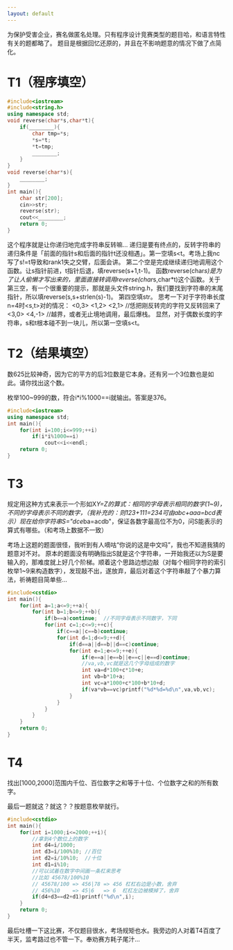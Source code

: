 ```yaml
---
layout: default
---
```

为保护受害企业，赛名做匿名处理。只有程序设计竞赛类型的题目哈，和语言特性有关的题都略了。
题目是根据回忆还原的，并且在不影响题意的情况下做了点简化。

# T1（程序填空）
```c++
#include<iostream>
#include<string.h>
using namespace std;
void reverse(char*s,char*t){
    if(________){
        char tmp=*s;
        *s=*t;
        *t=tmp;
        ________;
    }
}
void reverse(char*s){
    ________;
}
int main(){
    char str[200];
    cin>>str;
    reverse(str);
    cout<<________;
    return 0;
}
```

这个程序就是让你递归地完成字符串反转嘛...
递归是要有终点的，反转字符串的递归条件是「前面的指针s和后面的指针t还没相遇」。第一空填s<t。考场上我nc写了s!=t导致和rank1失之交臂，后面会讲。
第二个空是完成继续递归地调用这个函数。让s指针前进，t指针后退，填reverse(s+1,t-1)。
函数reverse(char*s)是为了让人偷懒才写出来的，里面直接转调用reverse(char*s,char*t)这个函数。关于第三空，有一个很重要的提示，那就是头文件string.h，我们要找到字符串的末尾指针，所以填reverse(s,s+strlen(s)-1)。
第四空填str。
思考一下对于字符串长度n=4时<s,t>对的情况：
<0,3>
<1,2>
<2,1> //恁把刚反转完的字符又反转回来了
<3,0>
<4,-1> //越界，或者无止境地调用，最后爆栈。
显然，对于偶数长度的字符串，s和t根本碰不到一块儿，所以第一空填s<t。


# T2（结果填空）
数625比较神奇，因为它的平方的后3位数是它本身。还有另一个3位数也是如此。请你找出这个数。

枚举100~999的数，符合i*i%1000==i就输出。答案是376。
```c++
#include<iostream>
using namespace std;
int main(){
    for(int i=100;i<=999;++i)
        if(i*i%1000==i)
            cout<<i<<endl;
    return 0;
}
```

# T3
规定用这种方式来表示一个形如X*Y=Z的算式：相同的字母表示相同的数字(1~9)，不同的字母表示不同的数字，（我补充的：则123+111=234可由abc+aaa=bcd表示）现在给你字符串S="dce*ba=acdb"，保证各数字最高位不为0，问S能表示的算式有哪些。（和考场上数据不一致）

考场上这题的题面很怪，我听到有人嘀咕“你说的这是中文吗”，我也不知道我猜的题意对不对。
原本的题面没有明确指出S就是这个字符串，一开始我还以为S是要输入的，那难度就上好几个阶梯。顺着这个思路边想边敲（对每个相同字符的索引枚举1~9来构造数字），发现敲不出，遂放弃，最后对着这个字符串敲了个暴力算法，祈祷题目简单些...
```c++
#include<cstdio>
int main(){
    for(int a=1;a<=9;++a){
        for(int b=1;b<=9;++b){
            if(b==a)continue;  //不同字母表示不同数字，下同
            for(int c=1;c<=9;++c){
                if(c==a||c==b)continue;
                for(int d=1;d<=9;++d){
                    if(d==a||d==b||d==c)continue;
                    for(int e=1;e<=9;++e){
                        if(e==a||e==b||e==c||e==d)continue;
                        //va,vb,vc就是这几个字母组成的数字
                        int va=d*100+c*10+e;
                        int vb=b*10+a;
                        int vc=a*1000+c*100+b*10+d;
                        if(va*vb==vc)printf("%d*%d=%d\n",va,vb,vc);
                    }
                }
            }
        }
    }
    return 0;
}
```

# T4
找出[1000,2000]范围内千位、百位数字之和等于十位、个位数字之和的所有数字。

最后一题就这？就这？？按题意枚举就行。
```c++
#include<cstdio>
int main(){
    for(int i=1000;i<=2000;++i){
        //拿到4个数位上的数字
        int d4=i/1000;
        int d3=i/100%10; //百位
        int d2=i/10%10;  //十位
        int d1=i%10;
        //可以试着在数字中间画一条杠来思考
        //比如 45678/100%10
        // 45678/100 => 456|78 => 456 杠杠右边是小数，舍弃
        // 456%10    => 45|6   => 6  杠杠左边被模掉了，舍弃
        if(d4+d3==d2+d1)printf("%d\n",i);
    }
    return 0;
}
```

最后吐槽一下这比赛，不仅题目很水，考场规矩也水。我旁边的人对着T4百度了半天，监考路过也不管一下。奉劝赛方耗子尾汁...
